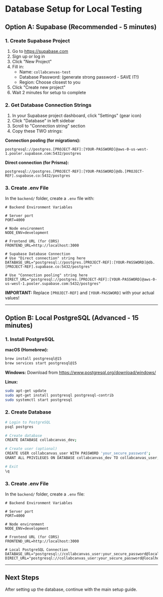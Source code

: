 # Database Setup for Local Testing

## Option A: Supabase (Recommended - 5 minutes)

### 1. Create Supabase Project
1. Go to https://supabase.com
2. Sign up or log in
3. Click "New Project"
4. Fill in:
   - Name: `collabcanvas-test`
   - Database Password: (generate strong password - SAVE IT!)
   - Region: Choose closest to you
5. Click "Create new project"
6. Wait 2 minutes for setup to complete

### 2. Get Database Connection Strings
1. In your Supabase project dashboard, click "Settings" (gear icon)
2. Click "Database" in left sidebar
3. Scroll to "Connection string" section
4. Copy these TWO strings:

**Connection pooling (for migrations):**
```
postgresql://postgres.[PROJECT-REF]:[YOUR-PASSWORD]@aws-0-us-west-1.pooler.supabase.com:5432/postgres
```

**Direct connection (for Prisma):**
```
postgresql://postgres.[PROJECT-REF]:[YOUR-PASSWORD]@db.[PROJECT-REF].supabase.co:5432/postgres
```

### 3. Create .env File
In the `backend/` folder, create a `.env` file with:

```env
# Backend Environment Variables

# Server port
PORT=4000

# Node environment
NODE_ENV=development

# Frontend URL (for CORS)
FRONTEND_URL=http://localhost:3000

# Supabase Database Connection
# Use "Direct connection" string here
DATABASE_URL="postgresql://postgres.[PROJECT-REF]:[YOUR-PASSWORD]@db.[PROJECT-REF].supabase.co:5432/postgres"

# Use "Connection pooling" string here
DIRECT_URL="postgresql://postgres.[PROJECT-REF]:[YOUR-PASSWORD]@aws-0-us-west-1.pooler.supabase.com:5432/postgres"
```

**IMPORTANT:** Replace `[PROJECT-REF]` and `[YOUR-PASSWORD]` with your actual values!

---

## Option B: Local PostgreSQL (Advanced - 15 minutes)

### 1. Install PostgreSQL
**macOS (Homebrew):**
```bash
brew install postgresql@15
brew services start postgresql@15
```

**Windows:**
Download from https://www.postgresql.org/download/windows/

**Linux:**
```bash
sudo apt-get update
sudo apt-get install postgresql postgresql-contrib
sudo systemctl start postgresql
```

### 2. Create Database
```bash
# Login to PostgreSQL
psql postgres

# Create database
CREATE DATABASE collabcanvas_dev;

# Create user (optional)
CREATE USER collabcanvas_user WITH PASSWORD 'your_secure_password';
GRANT ALL PRIVILEGES ON DATABASE collabcanvas_dev TO collabcanvas_user;

# Exit
\q
```

### 3. Create .env File
In the `backend/` folder, create a `.env` file:

```env
# Backend Environment Variables

# Server port
PORT=4000

# Node environment
NODE_ENV=development

# Frontend URL (for CORS)
FRONTEND_URL=http://localhost:3000

# Local PostgreSQL Connection
DATABASE_URL="postgresql://collabcanvas_user:your_secure_password@localhost:5432/collabcanvas_dev"
DIRECT_URL="postgresql://collabcanvas_user:your_secure_password@localhost:5432/collabcanvas_dev"
```

---

## Next Steps

After setting up the database, continue with the main setup guide.

